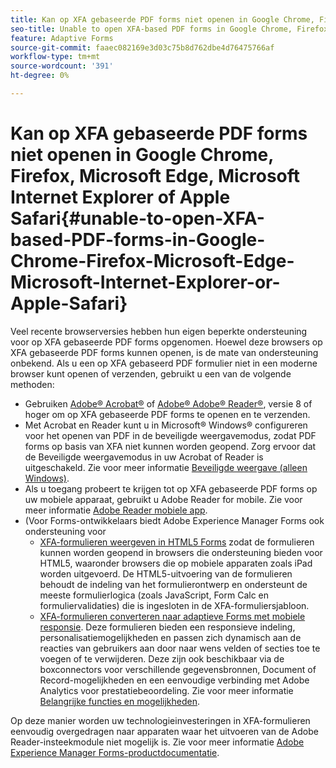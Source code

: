 ```yaml
---
title: Kan op XFA gebaseerde PDF forms niet openen in Google Chrome, Firefox, Microsoft Edge, Microsoft Internet Explorer of Apple Safari
seo-title: Unable to open XFA-based PDF forms in Google Chrome, Firefox, Microsoft Edge, Microsoft Internet Explorer, or Apple Safari
feature: Adaptive Forms
source-git-commit: faaec082169e3d03c75b8d762dbe4d76475766af
workflow-type: tm+mt
source-wordcount: '391'
ht-degree: 0%

---
```



# Kan op XFA gebaseerde PDF forms niet openen in Google Chrome, Firefox, Microsoft Edge, Microsoft Internet Explorer of Apple Safari{#unable-to-open-XFA-based-PDF-forms-in-Google-Chrome-Firefox-Microsoft-Edge-Microsoft-Internet-Explorer-or-Apple-Safari}

Veel recente browserversies hebben hun eigen beperkte ondersteuning voor op XFA gebaseerde PDF forms opgenomen. Hoewel deze browsers op XFA gebaseerde PDF forms kunnen openen, is de mate van ondersteuning onbekend. Als u een op XFA gebaseerd PDF formulier niet in een moderne browser kunt openen of verzenden, gebruikt u een van de volgende methoden:

* Gebruiken [Adobe® Acrobat®](https://www.adobe.com/acrobat.html) of [Adobe® Adobe® Reader®](https://get.adobe.com/reader/), versie 8 of hoger om op XFA gebaseerde PDF forms te openen en te verzenden.
* Met Acrobat en Reader kunt u in Microsoft® Windows® configureren voor het openen van PDF in de beveiligde weergavemodus, zodat PDF forms op basis van XFA niet kunnen worden geopend. Zorg ervoor dat de Beveiligde weergavemodus in uw Acrobat of Reader is uitgeschakeld. Zie voor meer informatie [Beveiligde weergave (alleen Windows)](https://helpx.adobe.com/in/reader/using/protected-mode-windows.html).
* Als u toegang probeert te krijgen tot op XFA gebaseerde PDF forms op uw mobiele apparaat, gebruikt u Adobe Reader for mobile. Zie voor meer informatie [Adobe Reader mobiele app](https://www.adobe.com/in/acrobat/mobile/acrobat-reader.html).
* (Voor Forms-ontwikkelaars biedt Adobe Experience Manager Forms ook ondersteuning voor
   * [XFA-formulieren weergeven in HTML5 Forms](https://experienceleague.adobe.com/docs/experience-manager-65/forms/html5-forms/introduction.html?#key-capabilities-of-html-forms-br) zodat de formulieren kunnen worden geopend in browsers die ondersteuning bieden voor HTML5, waaronder browsers die op mobiele apparaten zoals iPad worden uitgevoerd. De HTML5-uitvoering van de formulieren behoudt de indeling van het formulierontwerp en ondersteunt de meeste formulierlogica (zoals JavaScript, Form Calc en formuliervalidaties) die is ingesloten in de XFA-formuliersjabloon.
   * [XFA-formulieren converteren naar adaptieve Forms met mobiele responsie](https://experienceleague.adobe.com/docs/experience-manager-65/forms/adaptive-forms-basic-authoring/creating-adaptive-form.html?#create-an-adaptive-form-based-on-an-xfa-form-template). Deze formulieren bieden een responsieve indeling, personalisatiemogelijkheden en passen zich dynamisch aan de reacties van gebruikers aan door naar wens velden of secties toe te voegen of te verwijderen. Deze zijn ook beschikbaar via de boxconnectors voor verschillende gegevensbronnen, Document of Record-mogelijkheden en een eenvoudige verbinding met Adobe Analytics voor prestatiebeoordeling. Zie voor meer informatie [Belangrijke functies en mogelijkheden](https://experienceleague.adobe.com/docs/experience-manager-cloud-service/content/forms/key-features.html).

Op deze manier worden uw technologieinvesteringen in XFA-formulieren eenvoudig overgedragen naar apparaten waar het uitvoeren van de Adobe Reader-insteekmodule niet mogelijk is. Zie voor meer informatie [Adobe Experience Manager Forms-productdocumentatie](https://experienceleague.adobe.com/docs/experience-manager-cloud-service/content/forms/home.html).
